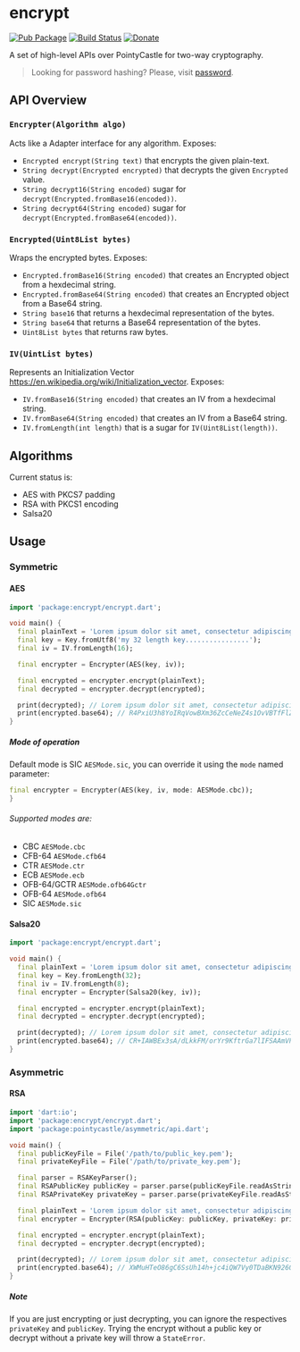 # encrypt

[![Pub Package](https://img.shields.io/pub/v/encrypt.svg)](https://pub.dartlang.org/packages/encrypt)
[![Build Status](https://travis-ci.org/leocavalcante/encrypt.svg?branch=master)](https://travis-ci.org/leocavalcante/encrypt)
[![Donate](https://www.paypalobjects.com/en_US/i/btn/btn_donate_SM.gif)](https://www.paypal.com/cgi-bin/webscr?cmd=_s-xclick&hosted_button_id=E4F45BFVMFVQW)

A set of high-level APIs over PointyCastle for two-way cryptography.

> Looking for password hashing? Please, visit [password](https://github.com/leocavalcante/password-dart).

## API Overview

### `Encrypter(Algorithm algo)`
Acts like a Adapter interface for any algorithm. Exposes:
- `Encrypted encrypt(String text)` that encrypts the given plain-text.
- `String decrypt(Encrypted encrypted)` that decrypts the given `Encrypted` value.
- `String decrypt16(String encoded)` sugar for `decrypt(Encrypted.fromBase16(encoded))`.
- `String decrypt64(String encoded)` sugar for `decrypt(Encrypted.fromBase64(encoded))`.

### `Encrypted(Uint8List bytes)`
Wraps the encrypted bytes. Exposes:
- `Encrypted.fromBase16(String encoded)` that creates an Encrypted object from a hexdecimal string.
- `Encrypted.fromBase64(String encoded)` that creates an Encrypted object from a Base64 string.
- `String base16` that returns a hexdecimal representation of the bytes.
- `String base64` that returns a Base64 representation of the bytes.
- `Uint8List bytes` that returns raw bytes.

### `IV(UintList bytes)`
Represents an Initialization Vector https://en.wikipedia.org/wiki/Initialization_vector. Exposes:
- `IV.fromBase16(String encoded)` that creates an IV from a hexdecimal string.
- `IV.fromBase64(String encoded)` that creates an IV from a Base64 string.
- `IV.fromLength(int length)` that is a sugar for `IV(Uint8List(length))`.

## Algorithms
Current status is:
- AES with PKCS7 padding
- RSA with PKCS1 encoding
- Salsa20

## Usage

### Symmetric

#### AES
```dart
import 'package:encrypt/encrypt.dart';

void main() {
  final plainText = 'Lorem ipsum dolor sit amet, consectetur adipiscing elit';
  final key = Key.fromUtf8('my 32 length key................');
  final iv = IV.fromLength(16);

  final encrypter = Encrypter(AES(key, iv));

  final encrypted = encrypter.encrypt(plainText);
  final decrypted = encrypter.decrypt(encrypted);

  print(decrypted); // Lorem ipsum dolor sit amet, consectetur adipiscing elit
  print(encrypted.base64); // R4PxiU3h8YoIRqVowBXm36ZcCeNeZ4s1OvVBTfFlZRdmohQqOpPQqD1YecJeZMAop/hZ4OxqgC1WtwvX/hP9mw==
}
```

##### Mode of operation

Default mode is SIC `AESMode.sic`, you can override it using the `mode` named parameter:

```dart
final encrypter = Encrypter(AES(key, iv, mode: AESMode.cbc));
}
```

###### Supported modes are:
- CBC `AESMode.cbc`
- CFB-64 `AESMode.cfb64`
- CTR `AESMode.ctr`
- ECB `AESMode.ecb`
- OFB-64/GCTR `AESMode.ofb64Gctr`
- OFB-64 `AESMode.ofb64`
- SIC `AESMode.sic`


#### Salsa20
```dart
import 'package:encrypt/encrypt.dart';

void main() {
  final plainText = 'Lorem ipsum dolor sit amet, consectetur adipiscing elit';
  final key = Key.fromLength(32);
  final iv = IV.fromLength(8);
  final encrypter = Encrypter(Salsa20(key, iv));

  final encrypted = encrypter.encrypt(plainText);
  final decrypted = encrypter.decrypt(encrypted);

  print(decrypted); // Lorem ipsum dolor sit amet, consectetur adipiscing elit
  print(encrypted.base64); // CR+IAWBEx3sA/dLkkFM/orYr9KftrGa7lIFSAAmVPbKIOLDOzGwEi9ohstDBqDLIaXMEeulwXQ==
}
```

### Asymmetric

#### RSA
```dart
import 'dart:io';
import 'package:encrypt/encrypt.dart';
import 'package:pointycastle/asymmetric/api.dart';

void main() {
  final publicKeyFile = File('/path/to/public_key.pem');
  final privateKeyFile = File('/path/to/private_key.pem');

  final parser = RSAKeyParser();
  final RSAPublicKey publicKey = parser.parse(publicKeyFile.readAsStringSync());
  final RSAPrivateKey privateKey = parser.parse(privateKeyFile.readAsStringSync());

  final plainText = 'Lorem ipsum dolor sit amet, consectetur adipiscing elit';
  final encrypter = Encrypter(RSA(publicKey: publicKey, privateKey: privateKey));

  final encrypted = encrypter.encrypt(plainText);
  final decrypted = encrypter.decrypt(encrypted);

  print(decrypted); // Lorem ipsum dolor sit amet, consectetur adipiscing elit
  print(encrypted.base64); // XWMuHTeO86gC6SsUh14h+jc4iQW7Vy0TDaBKN926QWhg5c3KKoSuF+6uedLWBEis0LYgTON2rhtTOjmb6bU2P27lgf+5JKdLGKqri2F4sCS3+/p/EPb41f60vnr3whX2o5VRJhJagxtrq0V3eu3X4UeRiO2y7yOt6MXyJxMFcXs=
}
```
##### Note
If you are just encrypting or just decrypting, you can ignore the respectives `privateKey` and `publicKey`.
Trying the encrypt without a public key or decrypt without a private key will throw a `StateError`.
